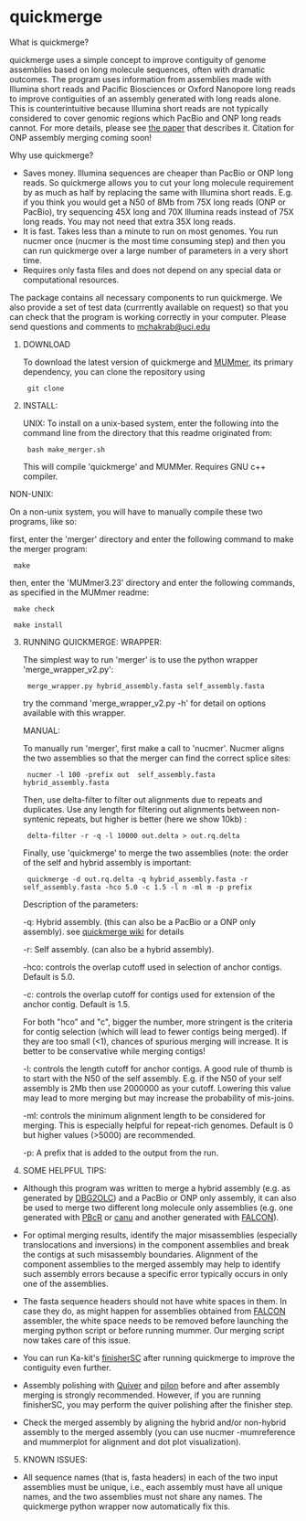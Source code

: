 # quickmerge


What is quickmerge?

quickmerge uses a simple concept to improve contiguity of genome assemblies based on long molecule sequences, often with dramatic outcomes. The program uses information from assemblies made with Illumina short reads and Pacific Biosciences or Oxford Nanopore long reads to improve contiguities of an assembly generated with long reads alone. This is counterintuitive because Illumina short reads are not typically considered to cover genomic regions which PacBio and ONP long reads cannot. For more details, please see <a href="http://nar.oxfordjournals.org/content/early/2016/07/25/nar.gkw654.full">the paper</a> that describes it. Citation for ONP assembly merging coming soon!     

Why use quickmerge?

 * Saves money. Illumina sequences are cheaper than PacBio or ONP long reads. So quickmerge allows you to cut your long molecule requirement by as much as half by replacing the same with Illumina short reads. E.g. if you think you would get a N50 of 8Mb from 75X long reads (ONP or PacBio), try sequencing 45X long and 70X Illumina reads instead of 75X long reads. You may not need that extra 35X long reads.
 * It is fast. Takes less than a minute to run on most genomes. You run nucmer once (nucmer is the most time consuming step) and then you can run quickmerge over a large number of parameters in a very short time.
 * Requires only fasta files and does not depend on any special data or computational resources.
 
The package contains all necessary components to run quickmerge. We also provide a set of test data (currrently available on request) so that you can check that the program is working correctly in your computer. Please send questions and comments to mchakrab@uci.edu


1. DOWNLOAD

   To download the latest version of quickmerge and <a href = "http://mummer.sourceforge.net/">MUMmer</a>, its primary dependency, you can clone the repository using 
   ```
    git clone
   ```
   
2. INSTALL:

   UNIX:
   To install on a unix-based system, enter the following into the command line from the directory that this readme originated from:
   ```
	bash make_merger.sh
   ```
   This will compile 'quickmerge' and MUMMer. Requires GNU c++ compiler.

  NON-UNIX:

   On a non-unix system, you will have to manually compile these two programs, like so:

   first, enter the 'merger' directory and enter the following command to make the merger program:
   ```
 	make
   ```
   then, enter the 'MUMmer3.23' directory and enter the following commands, as specified in the MUMmer readme:
   ```
	make check

	make install
   ```
3. RUNNING QUICKMERGE:
   WRAPPER:

   The simplest way to run 'merger' is to use the python wrapper 'merge_wrapper_v2.py':
   ```
	merge_wrapper.py hybrid_assembly.fasta self_assembly.fasta
   ```
   try the command 'merge_wrapper_v2.py -h' for detail on options available with this wrapper.

   MANUAL:

   To manually run 'merger', first make a call to 'nucmer'.  Nucmer aligns the two assemblies so that the merger can find the correct splice sites:
   ```
	nucmer -l 100 -prefix out  self_assembly.fasta hybrid_assembly.fasta
   ```
   Then, use delta-filter to filter out alignments due to repeats and duplicates. Use any length for filtering out alignments between non-syntenic repeats, but higher is better (here we show 10kb) :
   ```   
	delta-filter -r -q -l 10000 out.delta > out.rq.delta
   ```
   Finally, use 'quickmerge' to merge the two assemblies (note: the order of the self and hybrid assembly is important:
   ```
	quickmerge -d out.rq.delta -q hybrid_assembly.fasta -r self_assembly.fasta -hco 5.0 -c 1.5 -l n -ml m -p prefix
   ```
   Description of the parameters:
   
   -q: Hybrid assembly. (this can also be a PacBio or a ONP only assembly). see <a href ="https://github.com/mahulchak/quickmerge/wiki">quickmerge wiki</a> for details
   
   -r: Self assembly. (can also be a hybrid assembly).
   
   -hco: controls the overlap cutoff used in selection of anchor contigs. Default is 5.0. 

   -c: controls the overlap cutoff for contigs used for extension of the anchor contig. Default is 1.5.

   For both "hco" and "c", bigger the number, more stringent is the criteria for contig selection (which will lead to fewer contigs being merged). If they are too small (<1), chances of spurious merging will increase. It is better to be conservative while merging contigs!

   -l: controls the length cutoff for anchor contigs. A good rule of thumb is to start with the N50 of the self assembly. E.g. if the N50 of your self assembly is 2Mb then use 2000000 as your cutoff. Lowering this value may lead to more merging but may increase the probability of mis-joins.
   
   -ml: controls the minimum alignment length to be considered for merging. This is especially helpful for repeat-rich genomes. Default is 0 but higher values (>5000) are recommended.
   
   -p: A prefix that is added to the output from the run.

4. SOME HELPFUL TIPS:

  * Although this program was written to merge a hybrid assembly (e.g. as generated by <a href="https://sites.google.com/site/dbg2olc/">DBG2OLC</a>) and a PacBio or ONP only assembly, it can also be used to merge two different long molecule only assemblies (e.g. one generated with <a href="https://sourceforge.net/projects/wgs-assembler/files/wgs-assembler/">PBcR</a> or <a href="https://github.com/marbl/canu">canu</a> and another generated with <a href="https://github.com/PacificBiosciences/FALCON-integrate">FALCON</a>).
 
  * For optimal merging results, identify the major misassemblies (especially translocations and inversions) in the component assemblies and break the contigs at such misassembly boundaries. Alignment of the component assemblies to the merged assembly may help to identify such assembly errors because a specific error typically occurs in only one of the assemblies.  
  
  * The fasta sequence headers should not have white spaces in them. In case they do, as might happen for assemblies obtained from  <a href="https://github.com/PacificBiosciences/FALCON-integrate">FALCON</a> assembler, the white space needs to be removed before launching the merging python script or before running mummer. Our merging script now takes care of this issue.  

  * You can run Ka-kit's <a href="https://github.com/kakitone/finishingTool">finisherSC</a> after running quickmerge to improve the contiguity even further.

  * Assembly polishing with <a href="https://github.com/PacificBiosciences/GenomicConsensus">Quiver</a> and <a href="https://github.com/broadinstitute/pilon/wiki">pilon</a> before and after assembly merging is strongly recommended. However, if you are running finisherSC, you may perform the quiver polishing after the finisher step.

  * Check the merged assembly by aligning the hybrid and/or non-hybrid assembly to the merged assembly (you can use nucmer -mumreference and mummerplot for alignment and dot plot visualization). 

5. KNOWN ISSUES:

 * All sequence names (that is, fasta headers) in each of the two input assemblies must be unique, i.e., each assembly must have all unique names, and the two assemblies must not share any names.  The quickmerge python wrapper now automatically fix this.


